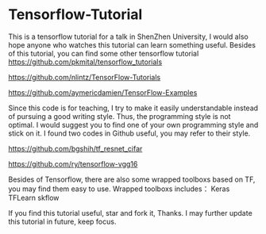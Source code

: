 # Tensorflow-Tutorial
This is a tensorflow tutorial for a talk in ShenZhen University, I would also hope anyone who watches this tutorial can learn 
something useful. Besides of this tutorial, you can find some other tensorflow tutorial
https://github.com/pkmital/tensorflow_tutorials

https://github.com/nlintz/TensorFlow-Tutorials

https://github.com/aymericdamien/TensorFlow-Examples



Since this code is for teaching, I try to make it easily understandable instead of pursuing a good writing style. 
Thus, the programming style is not optimal. 
I would suggest you to find one of your own programming style and stick on it.
I found two codes in Github useful, you may refer to their style. 

https://github.com/bgshih/tf_resnet_cifar

https://github.com/ry/tensorflow-vgg16


Besides of Tensorflow, there are also some wrapped toolboxs based on TF, you may find them easy to use. 
Wrapped toolboxs includes：
Keras
TFLearn
skflow

If you find this tutorial useful, star and fork it, Thanks.
I may further update this tutorial in future, keep focus. 







